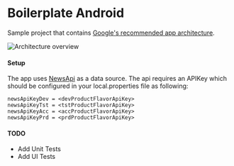 # Boilerplate Android

Sample project that contains [Google's recommended app architecture](https://developer.android.com/jetpack/guide?gclid=Cj0KCQjw9_mDBhCGARIsAN3PaFOLBytu_oVS_e6q5uFSkcrURRH1zifwCmzpE5Mmq4S2J1Jpi21Ix1IaAueuEALw_wcB&gclsrc=aw.ds).

![Architecture overview](https://developer.android.com/topic/libraries/architecture/images/final-architecture.png)

#### Setup
The app uses [NewsApi](https://newsapi.org/) as a data source. The api requires an APIKey which should be configured in your local.properties file as following:
```
newsApiKeyDev = <devProductFlavorApiKey>
newsApiKeyTst = <tstProductFlavorApiKey>
newsApiKeyAcc = <accProductFlavorApiKey>
newsApiKeyPrd = <prdProductFlavorApiKey>
```

#### TODO
* Add Unit Tests
* Add UI Tests
